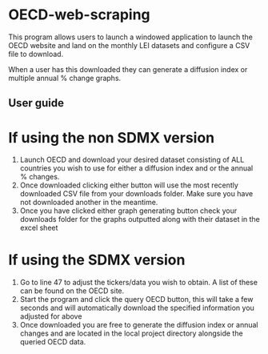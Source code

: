 # OECD-web-scraping

This program allows users to launch a windowed application to launch the OECD website and land on the monthly LEI datasets and configure a CSV file to download.

When a user has this downloaded they can generate a diffusion index or multiple annual % change graphs. 

## User guide

# If using the non SDMX version

1. Launch OECD and download your desired dataset consisting of ALL countries you wish to use for either a diffusion index and or the annual % changes.
2. Once downloaded clicking either button will use the most recently downloaded CSV file from your downloads folder. Make sure you have not downloaded another in the meantime.
3. Once you have clicked either graph generating button check your downloads folder for the graphs outputted along with their dataset in the excel sheet

# If using the SDMX version

1. Go to line 47 to adjust the tickers/data you wish to obtain. A list of these can be found on the OECD site.
2. Start the program and click the query OECD button, this will take a few seconds and will automatically download the specified information you adjusted for above
3. Once downloaded you are free to generate the diffusion index or annual changes and are located in the local project directory alongside the queried OECD data.

